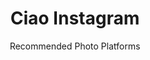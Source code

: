 ---
slug: instagram
title: Ciao Instagram
subtitle: Recommended Photo Platforms
order: [pixelfed]
---